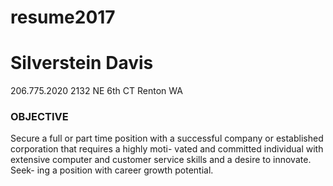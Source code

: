 # resume2017
# Silverstein Davis

206.775.2020         2132 NE 6th CT           Renton WA

### OBJECTIVE
Secure a full or part time position with a successful company or established corporation that requires a highly moti- vated and committed individual with extensive computer and customer service skills and a desire to innovate. Seek- ing a position with career growth potential.

